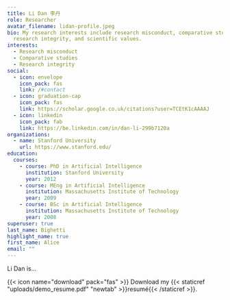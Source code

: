 ```yaml
---
title: Li Dan 李丹
role: Researcher
avatar_filename: lidan-profile.jpeg
bio: My research interests include research misconduct, comparative studies,
  research integrity, and scientific values.
interests:
  - Research misconduct
  - Comparative studies
  - Research integrity
social:
  - icon: envelope
    icon_pack: fas
    link: /#contact
  - icon: graduation-cap
    icon_pack: fas
    link: https://scholar.google.co.uk/citations?user=TCEtK1cAAAAJ
  - icon: linkedin
    icon_pack: fab
    link: https://be.linkedin.com/in/dan-li-299b7120a
organizations:
  - name: Stanford University
    url: https://www.stanford.edu/
education:
  courses:
    - course: PhD in Artificial Intelligence
      institution: Stanford University
      year: 2012
    - course: MEng in Artificial Intelligence
      institution: Massachusetts Institute of Technology
      year: 2009
    - course: BSc in Artificial Intelligence
      institution: Massachusetts Institute of Technology
      year: 2008
superuser: true
last_name: Bighetti
highlight_name: true
first_name: Alice
email: ""
---
```

Li Dan is...

{{< icon name="download" pack="fas" >}} Download my {{< staticref "uploads/demo_resume.pdf" "newtab" >}}resumé{{< /staticref >}}.